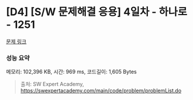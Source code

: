 # [D4] [S/W 문제해결 응용] 4일차 - 하나로 - 1251 

[문제 링크](https://swexpertacademy.com/main/code/problem/problemDetail.do?contestProbId=AV15StKqAQkCFAYD) 

### 성능 요약

메모리: 102,396 KB, 시간: 969 ms, 코드길이: 1,605 Bytes



> 출처: SW Expert Academy, https://swexpertacademy.com/main/code/problem/problemList.do